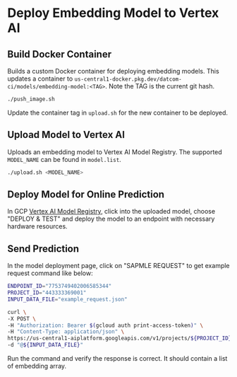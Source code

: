 # Deploy Embedding Model to Vertex AI

## Build Docker Container

Builds a custom Docker container for deploying embedding models. This updates a
container to
`us-central1-docker.pkg.dev/datcom-ci/models/embedding-model:<TAG>`.
Note the TAG is the current git hash.

```bash
./push_image.sh
```

Update the container tag in `upload.sh` for the new container to be deployed.

## Upload Model to Vertex AI

Uploads an embedding model to Vertex AI Model Registry. The supported
`MODEL_NAME` can be found in `model.list`.

```bash
./upload.sh <MODEL_NAME>
```

## Deploy Model for Online Prediction

In GCP [Vertex AI
Model Registry](https://pantheon.corp.google.com/vertex-ai/models?mods=-monitoring_api_staging&project=google.com:datcom-store-dev),
click into the uploaded model, choose "DEPLOY & TEST" and deploy the model to an
endpoint with necessary hardware resources.

## Send Prediction

In the model deployment page, click on "SAPMLE REQUEST" to get example request
command like below:

```bash
ENDPOINT_ID="7753749402006585344"
PROJECT_ID="443333369001"
INPUT_DATA_FILE="example_request.json"

curl \
-X POST \
-H "Authorization: Bearer $(gcloud auth print-access-token)" \
-H "Content-Type: application/json" \
https://us-central1-aiplatform.googleapis.com/v1/projects/${PROJECT_ID}/locations/us-central1/endpoints/${ENDPOINT_ID}:predict \
-d "@${INPUT_DATA_FILE}"
```

Run the command and verify the response is correct. It should contain a list of
embedding array.
